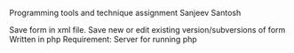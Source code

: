 Programming tools and technique assignment
Sanjeev
Santosh

Save form in xml file.
Save new or edit existing version/subversions of form
Written in php
Requirement:
 Server for running php